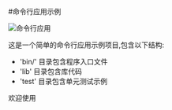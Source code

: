 #命令行应用示例

![命令行应用]()

这是一个简单的命令行应用示例项目,包含以下结构:

- 'bin/' 目录包含程序入口文件
- 'lib'  目录包含库代码
- 'test' 目录包含单元测试示例

欢迎使用